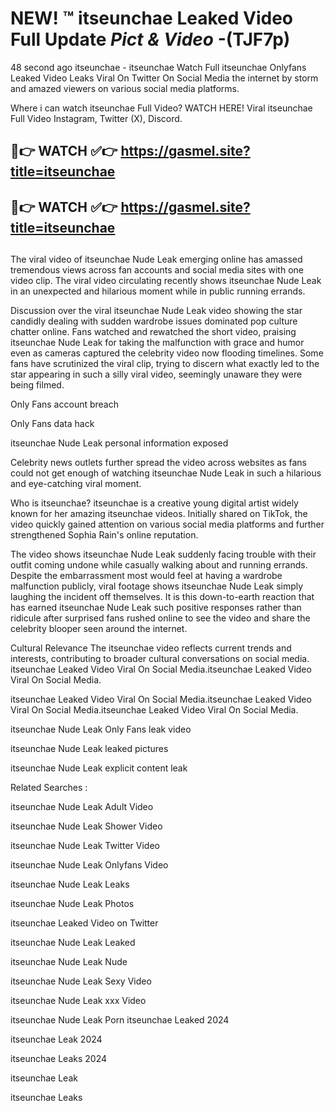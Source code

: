 # NEW! ™ itseunchae Leaked Video Full Update *Pict & Video* -(TJF7p)
48 second ago itseunchae - itseunchae Watch Full itseunchae Onlyfans Leaked Video Leaks Viral On Twitter On Social Media the internet by storm and amazed viewers on various social media platforms.

Where i can watch itseunchae Full Video? WATCH HERE! Viral itseunchae Full Video Instagram, Twitter (X), Discord.

## 🔴👉 WATCH ✅👉 https://gasmel.site?title=itseunchae
## 🔴👉 WATCH ✅👉 https://gasmel.site?title=itseunchae
##

The viral video of itseunchae Nude Leak emerging online has amassed tremendous views across fan accounts and social media sites with one video clip. The viral video circulating recently shows itseunchae Nude Leak in an unexpected and hilarious moment while in public running errands.


Discussion over the viral itseunchae Nude Leak video showing the star candidly dealing with sudden wardrobe issues dominated pop culture chatter online. Fans watched and rewatched the short video, praising itseunchae Nude Leak for taking the malfunction with grace and humor even as cameras captured the celebrity video now flooding timelines. Some fans have scrutinized the viral clip, trying to discern what exactly led to the star appearing in such a silly viral video, seemingly unaware they were being filmed.


Only Fans account breach

Only Fans data hack

itseunchae Nude Leak personal information exposed

Celebrity news outlets further spread the video across websites as fans could not get enough of watching itseunchae Nude Leak in such a hilarious and eye-catching viral moment.


Who is itseunchae? itseunchae is a creative young digital artist widely known for her amazing itseunchae videos. Initially shared on TikTok, the video quickly gained attention on various social media platforms and further strengthened Sophia Rain's online reputation.

The video shows itseunchae Nude Leak suddenly facing trouble with their outfit coming undone while casually walking about and running errands. Despite the embarrassment most would feel at having a wardrobe malfunction publicly, viral footage shows itseunchae Nude Leak simply laughing the incident off themselves. It is this down-to-earth reaction that has earned itseunchae Nude Leak such positive responses rather than ridicule after surprised fans rushed online to see the video and share the celebrity blooper seen around the internet.

Cultural Relevance The itseunchae video reflects current trends and interests, contributing to broader cultural conversations on social media.
itseunchae Leaked Video Viral On Social Media.itseunchae Leaked Video Viral On Social Media.

itseunchae Leaked Video Viral On Social Media.itseunchae Leaked Video Viral On Social Media.itseunchae Leaked Video Viral On Social Media.

itseunchae Nude Leak Only Fans leak video

itseunchae Nude Leak leaked pictures

itseunchae Nude Leak explicit content leak

Related Searches :


itseunchae Nude Leak Adult Video

itseunchae Nude Leak Shower Video

itseunchae Nude Leak Twitter Video

itseunchae Nude Leak Onlyfans Video

itseunchae Nude Leak Leaks

itseunchae Nude Leak Photos

itseunchae Leaked Video on Twitter

itseunchae Nude Leak Leaked

itseunchae Nude Leak Nude

itseunchae Nude Leak Sexy Video

itseunchae Nude Leak xxx Video

itseunchae Nude Leak Porn
itseunchae Leaked 2024

itseunchae Leak 2024

itseunchae Leaks 2024

itseunchae Leak

itseunchae Leaks
